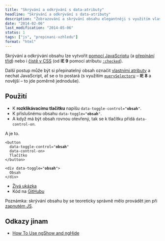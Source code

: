 ```yaml
---
title: "Skrývání a odkrývání s data-atributy"
headline: "Skrývání a odkrývání s data-atributy"
description: "Zobrazování a skrývání obsahu elegantněji s využitím vlastních atributů."
date: "2014-02-06"
last_modification: "2014-05-06"
status: 1
tags: ["js", "prepinani-vzhledu"]
format: "html"
---
```


<p>Skrývání a odkrývání obsahu lze vytvořit <a href="/zobrazit-skryt">pomocí JavaScriptu</a> (a <a href="/prepinani-trid">přepínání tříd</a>) nebo i <a href="/css-rozbalovani">čistě v CSS</a> (od <b>IE 9</b> pomocí atributu <a href="/css-selektory#checked"><code>:checked</code></a>).</p>

<p>Další postup může být si přepínatelný obsah označit <a href="/vlastni-html-atributy">vlastními atributy</a> a nechat JavaScript, ať se o to postará (s využitím <a href="/queryselector"><code>querySelector</code>u</a> – <b>IE 8</b> a novější – to jde poměrně jednoduše).</p>

<h2 id="pouziti">Použití</h2>

<ul>
  <li>K <b>rozklikávacímu tlačítku</b> napíšu <code>data-toggle-control="<b>obsah</b>"</code>.</li>
  <li>K příslušnému obsahu <code>data-toggle="<b>obsah</b>"</code>.</li>
  
  <li>A když má být obsah rovnou otevřený, tak se k tlačítku přidá <code>data-control-on</code>.</li>
</ul>

<p>A je to.</p>

<pre><code>&lt;button 
  data-toggle-control="<b>obsah</b>"
  data-control-on>
  Tlačítko
&lt;/button>

&lt;div data-toggle="<b>obsah</b>">
  Obsah
&lt;/div>
</code></pre>

<ul>
  <li><a href="http://kod.djpw.cz/jzbb">Živá ukázka</a></li>
  <li>Kód na <a href="https://github.com/Jahoda/js-data-attr-toggle">GitHubu</a></li>
</ul>

<p>Poznámka: skrývání obsahu by se teoreticky správně mělo provádět jen při <a href="/vypnuty-js">zapnutém JS</a>.</p>

<h2 id="odkazy">Odkazy jinam</h2>
<ul>
  <li><a href="http://scotch.io/tutorials/javascript/how-to-use-ngshow-and-nghide">How To Use ngShow and ngHide</a></li>
</ul>